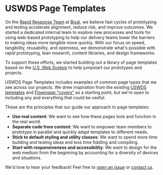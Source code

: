 # USWDS Page Templates

On the [Rapid Response Team](https://github.com/Bixal/rapid-response-team/wiki) at [Bixal](https://www.bixal.com/), we believe fast cycles of prototyping and testing accelerate alignment, reduce risk, and improve outcomes. We started a dedicated internal team to explore new processes and tools for using web-based prototyping to help our delivery teams lower the barriers to making ideas more tangible more quickly. With our focus on speed, tangibility, reusability, and openness, we demonstrate what's possible with rapid prototyping, lean research, content libraries, and design frameworks.

To support these efforts, we started building out a library of page templates based on the [U.S. Web System](https://designsystem.digital.gov/) to help jumpstart our prototypes and projects. 

USWDS Page Templates includes examples of common page types that we see across our projects. We drew inspiration from the existing [USWDS templates](https://designsystem.digital.gov/templates/) and [Flowmapp "covers"](https://www.flowmapp.com/features/custom-page-covers) as a starting point, but we're open to including any and everything that could be useful. 

These are the principles that our guide our approach to page templates:

- **Use real content**: We want to see how these pages look and function in the real world.
- **Separate code from content**: We want to empower team members to prototype in parallel and quickly adapt templates to different needs.
- **Stick to default styling and utility classes**: We want to spend more time building and testing ideas and less time fiddling and compiling.
- **Start with responsiveness and accessibility**: We want to design for the web medium from the beginning by accounting for a diversity of devices and situations.

We'd love to hear your feedback! Feel free to [open an issue](https://github.com/Bixal/uswds-page-templates/issues) or [contact us](https://www.bixal.com/#contact).